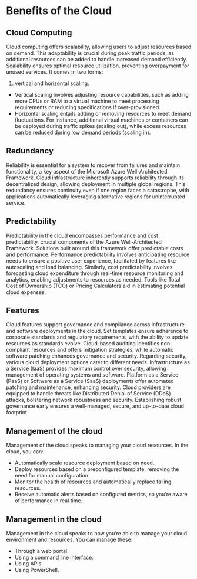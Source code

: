 # Benefits of the Cloud

## Cloud Computing
Cloud computing offers scalability, allowing users to adjust resources based on demand. This adaptability is crucial during peak traffic periods, as additional resources can be added to handle increased demand efficiently.
Scalability ensures optimal resource utilization, preventing overpayment for unused services. It comes in two forms: 
1. vertical and horizontal scaling.
- Vertical scaling involves adjusting resource capabilities, such as adding more CPUs or RAM to a virtual machine to meet processing requirements or reducing specifications if over-provisioned.
- Horizontal scaling entails adding or removing resources to meet demand fluctuations. For instance, additional virtual machines or containers can be deployed during traffic spikes (scaling out), while excess resources can be reduced during low demand periods (scaling in).
 
## Redundancy
Reliability is essential for a system to recover from failures and maintain functionality, a key aspect of the Microsoft Azure Well-Architected Framework. Cloud infrastructure inherently supports reliability through its decentralized design, allowing deployment in multiple global regions. This redundancy ensures continuity even if one region faces a catastrophe, with applications automatically leveraging alternative regions for uninterrupted service.

## Predictability
Predictability in the cloud encompasses performance and cost predictability, crucial components of the Azure Well-Architected Framework. Solutions built around this framework offer predictable costs and performance. Performance predictability involves anticipating resource needs to ensure a positive user experience, facilitated by features like autoscaling and load balancing. Similarly, cost predictability involves forecasting cloud expenditure through real-time resource monitoring and analytics, enabling adjustments to resources as needed. Tools like Total Cost of Ownership (TCO) or Pricing Calculators aid in estimating potential cloud expenses.
 
 
 ## Features
Cloud features support governance and compliance across infrastructure and software deployments in the cloud. Set templates ensure adherence to corporate standards and regulatory requirements, with the ability to update resources as standards evolve. Cloud-based auditing identifies non-compliant resources and offers mitigation strategies, while automatic software patching enhances governance and security.
Regarding security, various cloud deployment options cater to different needs. Infrastructure as a Service (IaaS) provides maximum control over security, allowing management of operating systems and software. Platform as a Service (PaaS) or Software as a Service (SaaS) deployments offer automated patching and maintenance, enhancing security.
Cloud providers are equipped to handle threats like Distributed Denial of Service (DDoS) attacks, bolstering network robustness and security. Establishing robust governance early ensures a well-managed, secure, and up-to-date cloud footprint
 
## Management of the cloud
Management of the cloud speaks to managing your cloud resources. In the cloud, you can:
- Automatically scale resource deployment based on need.
- Deploy resources based on a preconfigured template, removing the need for manual configuration.
- Monitor the health of resources and automatically replace failing resources.
- Receive automatic alerts based on configured metrics, so you’re aware of performance in real time.

## Management in the cloud
Management in the cloud speaks to how you’re able to manage your cloud environment and resources. You can manage these:
- Through a web portal.
- Using a command line interface.
- Using APIs.
- Using PowerShell.
 
